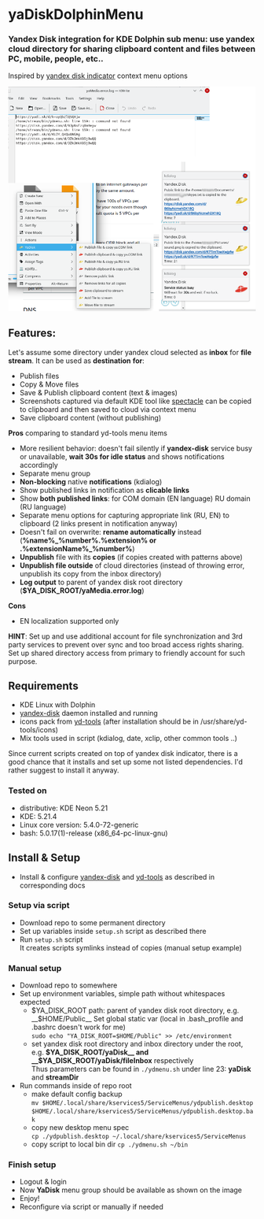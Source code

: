 # yaDiskDolphinMenu
### Yandex Disk integration for KDE Dolphin sub menu: use yandex cloud directory for sharing clipboard content and files between PC, mobile, people, etc..

Inspired by [yandex disk indicator](https://github.com/slytomcat/yandex-disk-indicator/wiki/Yandex-disk-indicator) context menu options

![Overview](https://raw.githubusercontent.com/Miheev/yaDiskDolphinMenu/main/doc/main-mix.png)

## Features:

Let's assume some directory under yandex cloud selected as **inbox** for **file stream**. It can be used as **destination** **for**: 
- Publish files
- Copy & Move files
- Save & Publish clipboard content (text & images)
- Screenshots captured via default KDE tool like [spectacle](https://apps.kde.org/ru/spectacle/) can be copied to clipboard and then saved to cloud via context menu
- Save clipboard content (without publishing)

**Pros** comparing to standard yd-tools menu items
- More resilient behavior: doesn't fail silently if __yandex-disk__ service busy or unavailable, **wait 30s for idle status** and shows notifications accordingly
- Separate menu group
- **Non-blocking** native **notifications** (kdialog)
- Show published links in notification as **clicable links**
- Show **both published links**: for COM domain (EN language) RU domain (RU language)
- Separate menu options for capturing appropriate link (RU, EN) to clipboard (2 links present in notification anyway)
- Doesn't fail on overwrite: **rename automatically** instead (__%name%\_%number%.%extension% or .%extensionName%\_%number%__)
- **Unpublish** file with its **copies** (if copies created with patterns above)
- **Unpublish file outside** of cloud directories (instead of throwing error, unpublish its copy from the inbox directory)
- **Log output** to parent of yandex disk root directory (__$YA_DISK_ROOT/yaMedia.error.log__) 

**Cons**
- EN localization supported only

**HINT**: Set up and use additional account for file synchronization and 3rd party services to prevent over sync and too broad access rights sharing.  
Set up shared directory access from primary to friendly account for such purpose.


## Requirements
- KDE Linux with Dolphin
- [yandex-disk](https://yandex.com/support/disk-desktop-linux/) daemon installed and running
- icons pack from [yd-tools](https://github.com/slytomcat/yandex-disk-indicator/doc/Yandex-disk-indicator) (after installation should be in /usr/share/yd-tools/icons)
- Mix tools used in script (kdialog, date, xclip, other common tools ..)

Since current scripts created on top of yandex disk indicator, there is a good chance that it installs and set up some not listed dependencies.
I'd rather suggest to install it anyway.


### Tested on
- distributive: KDE Neon 5.21
- KDE: 5.21.4
- Linux core version: 5.4.0-72-generic
- bash: 5.0.17(1)-release (x86_64-pc-linux-gnu)


## Install & Setup
- Install & configure [yandex-disk](https://yandex.com/support/disk-desktop-linux/) and [yd-tools](https://github.com/slytomcat/yandex-disk-indicator/wiki/Yandex-disk-indicator) as described in corresponding docs

### Setup via script
- Download repo to some permanent directory 
- Set up variables inside ``setup.sh`` script as described there
- Run ``setup.sh`` script  
It creates scripts symlinks instead of copies (manual setup example)

### Manual setup
- Download repo to somewhere
- Set up environment variables, simple path without whitespaces expected   
    - $YA_DISK_ROOT path: parent of yandex disk root directory, e.g. __$HOME/Public__ 
    Set global static var (local in .bash_profile and .bashrc doesn't work for me)  
``sudo echo "YA_DISK_ROOT=$HOME/Public" >> /etc/environment``
    - set yandex disk root directory and inbox directory under the root, e.g. __$YA_DISK_ROOT/yaDisk__ and __$YA_DISK_ROOT/yaDisk/fileInbox__ respectively  
     Thus parameters can be found in ``./ydmenu.sh`` under line 23:  __yaDisk__ and __streamDir__
- Run commands inside of repo root
    - make default config backup  
``mv $HOME/.local/share/kservices5/ServiceMenus/ydpublish.desktop $HOME/.local/share/kservices5/ServiceMenus/ydpublish.desktop.bak``
    - copy new desktop menu spec  
``cp ./ydpublish.desktop ~/.local/share/kservices5/ServiceMenus``
    - copy script to local bin dir
``cp ./ydmenu.sh ~/bin``

### Finish setup
- Logout & login
- Now __YaDisk__ menu group should be available as shown on the image
- Enjoy!
- Reconfigure via script or manually if needed
